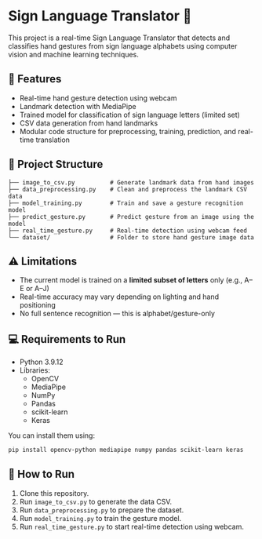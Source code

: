 # Sign Language Translator 🤟

This project is a real-time Sign Language Translator that detects and classifies hand gestures from sign language alphabets using computer vision and machine learning techniques.

## 📌 Features

- Real-time hand gesture detection using webcam
- Landmark detection with MediaPipe
- Trained model for classification of sign language letters (limited set)
- CSV data generation from hand landmarks
- Modular code structure for preprocessing, training, prediction, and real-time translation

## 📁 Project Structure

```
├── image_to_csv.py          # Generate landmark data from hand images
├── data_preprocessing.py    # Clean and preprocess the landmark CSV data
├── model_training.py        # Train and save a gesture recognition model
├── predict_gesture.py       # Predict gesture from an image using the model
├── real_time_gesture.py     # Real-time detection using webcam feed
└── dataset/                 # Folder to store hand gesture image data
```

## ⚠️ Limitations

- The current model is trained on a **limited subset of letters** only (e.g., A–E or A–J)
- Real-time accuracy may vary depending on lighting and hand positioning
- No full sentence recognition — this is alphabet/gesture-only

## 💻 Requirements to Run

- Python 3.9.12
- Libraries:
  - OpenCV
  - MediaPipe
  - NumPy
  - Pandas
  - scikit-learn
  - Keras

You can install them using:

```bash
pip install opencv-python mediapipe numpy pandas scikit-learn keras
```

## 🚀 How to Run

1. Clone this repository.
2. Run `image_to_csv.py` to generate the data CSV.
3. Run `data_preprocessing.py` to prepare the dataset.
4. Run `model_training.py` to train the gesture model.
5. Run `real_time_gesture.py` to start real-time detection using webcam.